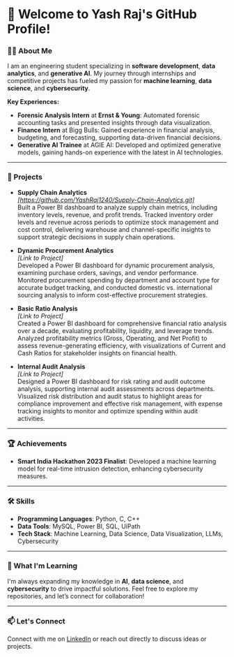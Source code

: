 # 👋 Welcome to Yash Raj's GitHub Profile!

### 👨‍💻 About Me

I am an engineering student specializing in **software development**, **data analytics**, and **generative AI**. My journey through internships and competitive projects has fueled my passion for **machine learning**, **data science**, and **cybersecurity**.

**Key Experiences:**
- **Forensic Analysis Intern** at **Ernst & Young**: Automated forensic accounting tasks and presented insights through data visualization.
- **Finance Intern** at Bigg Bulls: Gained experience in financial analysis, budgeting, and forecasting, supporting data-driven financial decisions.
- **Generative AI Trainee** at AGIE AI: Developed and optimized generative models, gaining hands-on experience with the latest in AI technologies.

---

### 🚀 Projects

- **Supply Chain Analytics**  
  *[https://github.com/YashRaj1240/Supply-Chain-Analytics.git]*  
  Built a Power BI dashboard to analyze supply chain metrics, including inventory levels, revenue, and profit trends. Tracked inventory order levels and revenue across periods to optimize stock management and cost control, delivering warehouse and channel-specific insights to support strategic decisions in supply chain operations.

- **Dynamic Procurement Analytics**  
  *[Link to Project]*  
  Developed a Power BI dashboard for dynamic procurement analysis, examining purchase orders, savings, and vendor performance. Monitored procurement spending by department and account type for accurate budget tracking, and conducted domestic vs. international sourcing analysis to inform cost-effective procurement strategies.

- **Basic Ratio Analysis**  
  *[Link to Project]*  
  Created a Power BI dashboard for comprehensive financial ratio analysis over a decade, evaluating profitability, liquidity, and leverage trends. Analyzed profitability metrics (Gross, Operating, and Net Profit) to assess revenue-generating efficiency, with visualizations of Current and Cash Ratios for stakeholder insights on financial health.

- **Internal Audit Analysis**  
  *[Link to Project]*  
  Designed a Power BI dashboard for risk rating and audit outcome analysis, supporting internal audit assessments across departments. Visualized risk distribution and audit status to highlight areas for compliance improvement and effective risk management, with expense tracking insights to monitor and optimize spending within audit activities.

---

### 🏆 Achievements

- **Smart India Hackathon 2023 Finalist**: Developed a machine learning model for real-time intrusion detection, enhancing cybersecurity measures.

---

### 🛠️ Skills

- **Programming Languages**: Python, C, C++
- **Data Tools**: MySQL, Power BI, SQL, UiPath
- **Tech Stack**: Machine Learning, Data Science, Data Visualization, LLMs, Cybersecurity

---

### 🌱 What I'm Learning

I'm always expanding my knowledge in **AI**, **data science**, and **cybersecurity** to drive impactful solutions. Feel free to explore my repositories, and let’s connect for collaboration!

---

### 📫 Let's Connect

Connect with me on [LinkedIn](https://www.linkedin.com) or reach out directly to discuss ideas or projects.


